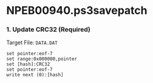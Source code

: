 # NPEB00940.ps3savepatch

### 1. Update CRC32 (Required)

Target File: `DATA.DAT`

```
set pointer:eof-7
set range:0x000000,pointer
set [hash]:CRC32
set pointer:eof-7
write next (0):[hash]
```

